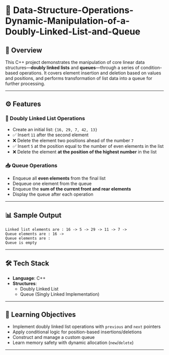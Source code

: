# 🔗 Data-Structure-Operations-Dynamic-Manipulation-of-a-Doubly-Linked-List-and-Queue

## 📘 Overview

This C++ project demonstrates the manipulation of core linear data structures—**doubly linked lists** and **queues**—through a series of condition-based operations. It covers element insertion and deletion based on values and positions, and performs transformation of list data into a queue for further processing.

---

## ⚙️ Features

### 🧷 Doubly Linked List Operations
- Create an initial list: `{16, 29, 7, 42, 13}`
- ✅ Insert `11` after the second element
- ❌ Delete the element two positions ahead of the number `7`
- ✅ Insert `5` at the position equal to the number of even elements in the list
- ❌ Delete the element **at the position of the highest number** in the list

### 📥 Queue Operations
- Enqueue all **even elements** from the final list
- Dequeue one element from the queue
- Enqueue the **sum of the current front and rear elements**
- Display the queue after each operation

---

## 📊 Sample Output

```
Linked list elements are : 16 -> 5 -> 29 -> 11 -> 7 -> 
Queue elements are : 16 -> 
Queue elements are : 
Queue is empty
```

---

## 🛠️ Tech Stack

- **Language**: C++
- **Structures**: 
  - Doubly Linked List
  - Queue (Singly Linked Implementation)

---


## 🎯 Learning Objectives

- Implement doubly linked list operations with `previous` and `next` pointers
- Apply conditional logic for position-based insertions/deletions
- Construct and manage a custom queue
- Learn memory safety with dynamic allocation (`new`/`delete`)

---
